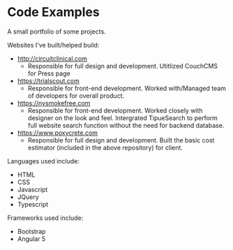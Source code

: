 # Code Examples 
A small portfolio of some projects.

Websites I've built/helped build:
   * http://circuitclinical.com
      * Responsible for full design and development. Utitlized CouchCMS for Press page
   * https://trialscout.com
       * Responsible for front-end development. Worked with/Managed team of developers for overall product.
   * https://nysmokefree.com
        * Responsible for front-end development. Worked closely with designer on the look and feel. Intergrated TipueSearch to perform full website search function without the need for backend database. 
   * https://www.poxycrete.com
        * Responsible for full design and development. Built the basic cost estimator (included in the above repository) for client.

Languages used include:
   * HTML
   * CSS 
   * Javascript
   * JQuery
   * Typescript

Frameworks used include:
   * Bootstrap
   * Angular 5
